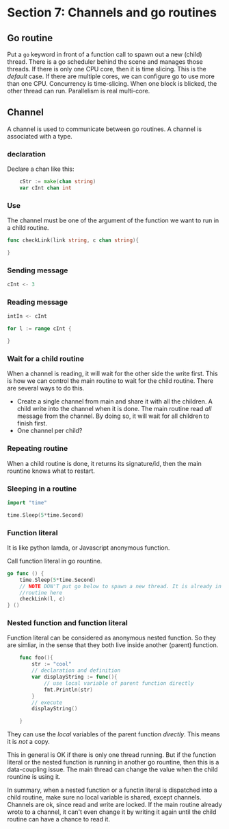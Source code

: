 # Section 7: Channels and go routines

## Go routine
Put a `go` keyword in front of a function call to spawn out a new (child) thread. There is a go scheduler behind the scene and manages those threads. If there is only one CPU core, then it is time slicing. This is the _default_ case. If there are multiple cores, we can configure go to use more than one CPU. Concurrency is time-slicing. When one block is blicked, the other thread can run. Parallelism is real multi-core. 

## Channel
A channel is used to communicate between go routines. A channel is associated with a type. 

### declaration
Declare a chan like this:
```go
    cStr := make(chan string)
    var cInt chan int
```
### Use
The channel must be one of the argument of the function we want to run in a child routine. 
```go
func checkLink(link string, c chan string){

}
```

### Sending message
```go
cInt <- 3
```
### Reading message
```go
intIn <- cInt

for l := range cInt {

}
```

### Wait for a child routine
When a channel is reading, it will wait for the other side the write first. This is how we can control the main routine to wait for the child routine. 
There are several ways to do this.
* Create a single channel from main and share it with all the children. A child write into the channel when it is done. The main routine read _all_ message from the channel. By doing so, it will wait for all children to finish first.
* One channel per child?


### Repeating routine
When a child routine is done, it returns its signature/id, then the main rountine knows what to restart.

### Sleeping in a routine
```go
import "time"

time.Sleep(5*time.Second)
```

### Function literal
It is like python lamda, or Javascript anonymous function.

Call function literal in go rountine.
```go
go func () {
    time.Sleep(5*time.Second)
    // NOTE DON'T put go below to spawn a new thread. It is already in a child 
    //routine here
    checkLink(l, c)
} ()
```

### Nested function and function literal
Function literal can be considered as anonymous nested function. So they are simliar, in the sense that they both live inside another (parent) function. 
```go
    func foo(){
        str := "cool"
        // declaration and definition
        var displayString := func(){
            // use local variable of parent function directly
            fmt.Println(str)
        }
        // execute
        displayString()

    }
```
They can use the _local_ variables of the parent function _directly_. This means it is _not_ a copy. 

This in general is OK if there is only one thread running. But if the function literal or the nested function is running in another go rountine, then this is a data-coupling issue. The main thread can change the value when the child rountine is using it.

In summary, when a nested function or a functin literal is dispatched into a child routine, make sure no local variable is shared, except channels. Channels are ok, since read and write are locked. If the main routine already wrote to a channel, it can't even change it by writing it again until the child routine can have a chance to read it.  